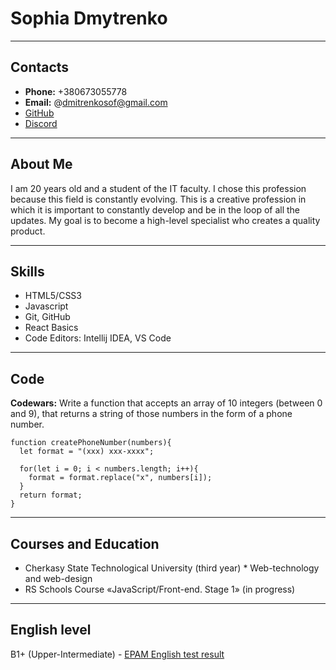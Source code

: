 # Sophia Dmytrenko

**************

## Contacts

- **Phone:** +380673055778
- **Email:** @dmitrenkosof@gmail.com
- [GitHub](https://github.com/sophiadmytrenko)
- [Discord](https://discordapp.com/users/755059217001480262/)

**************

## About Me

I am 20 years old and a student of the IT faculty. I chose this profession because this field is constantly evolving. 
This is a creative profession in which it is important to constantly develop and be in the loop of all the updates. 
My goal is to become a high-level specialist who creates a quality produсt.

**************

## Skills

* HTML5/CSS3
* Javascript
* Git, GitHub
* React Basics
* Code Editors: Intellij IDEA, VS Code

**************

## Code

__Codewars:__ Write a function that accepts an array of 10 integers (between 0 and 9), that returns a string 
of those numbers in the form of a phone number.

```
function createPhoneNumber(numbers){
  let format = "(xxx) xxx-xxxx";
  
  for(let i = 0; i < numbers.length; i++){
    format = format.replace("x", numbers[i]);
  }
  return format;
}
```

*************

## Courses and Education

*  Cherkasy State Technological University (third year)
       * Web-technology and web-design
*  RS Schools Course «JavaScript/Front-end. Stage 1» (in progress)

*************

## English level
B1+ (Upper-Intermediate) - [EPAM English test result](https://examinator.epam.com/Main/PersonalAssignments)
